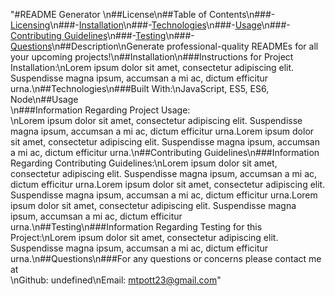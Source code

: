 "#README Generator  \n##License\n##Table of Contents\n###-[Licensing](#license)\n###-[Installation](#installation)\n###-[Technologies](#technologies)\n###-[Usage](#usage)\n###-[Contributing Guidelines](#contributing)\n###-[Testing](#test)\n###-[Questions](#email)\n##Description\nGenerate professional-quality READMEs for all your upcoming projects!\n##Installation\n###Instructions for Project Installation:\nLorem ipsum dolor sit amet, consectetur adipiscing elit. Suspendisse magna ipsum, accumsan a mi ac, dictum efficitur urna.\n##Technologies\n###Built With:\nJavaScript, ES5, ES6, Node\n##Usage<br>\n###Information Regarding Project Usage:<br>\nLorem ipsum dolor sit amet, consectetur adipiscing elit. Suspendisse magna ipsum, accumsan a mi ac, dictum efficitur urna.Lorem ipsum dolor sit amet, consectetur adipiscing elit. Suspendisse magna ipsum, accumsan a mi ac, dictum efficitur urna.\n##Contributing Guidelines\n###Information Regarding Contributing Guidelines:\nLorem ipsum dolor sit amet, consectetur adipiscing elit. Suspendisse magna ipsum, accumsan a mi ac, dictum efficitur urna.Lorem ipsum dolor sit amet, consectetur adipiscing elit. Suspendisse magna ipsum, accumsan a mi ac, dictum efficitur urna.Lorem ipsum dolor sit amet, consectetur adipiscing elit. Suspendisse magna ipsum, accumsan a mi ac, dictum efficitur urna.\n##Testing\n###Information Regarding Testing for this Project:\nLorem ipsum dolor sit amet, consectetur adipiscing elit. Suspendisse magna ipsum, accumsan a mi ac, dictum efficitur urna.\n##Questions\n###For any questions or concerns please contact me at<br>\nGithub: undefined\nEmail: mtpott23@gmail.com"